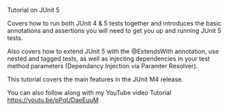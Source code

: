 Tutorial on JUnit 5

Covers how to run both JUnit 4 & 5 tests together and introduces the basic annotations 
and assertions you will need to get you up and running JUnit 5 tests.

Also covers how to extend JUnit 5 with the @ExtendsWith annotation, use nested and tagged tests, 
as well as injecting dependencies in your test method parameters (Dependancy Injection via Paramter Resolver).

This tutorial covers the main features in the JUnit M4 release.

You can also follow along with my YouTube video Tutorial  https://youtu.be/pPqUDaeEuuM

